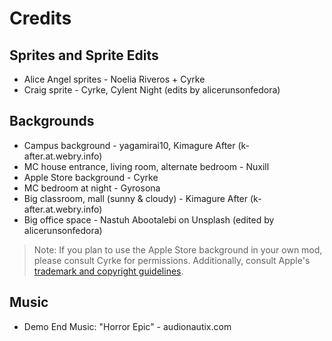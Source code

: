 # Credits

## Sprites and Sprite Edits

- Alice Angel sprites - Noelia Riveros + Cyrke
- Craig sprite - Cyrke, Cylent Night (edits by alicerunsonfedora)

## Backgrounds

- Campus background - yagamirai10, Kimagure After (k-after.at.webry.info)
- MC house entrance, living room, alternate bedroom - Nuxill
- Apple Store background - Cyrke
- MC bedroom at night - Gyrosona
- Big classroom, mall (sunny & cloudy) - Kimagure After (k-after.at.webry.info)
- Big office space - Nastuh Abootalebi on Unsplash (edited by alicerunsonfedora)

> Note: If you plan to use the Apple Store background in your own mod, please consult Cyrke for permissions. Additionally, consult Apple's [trademark and copyright guidelines](https://www.apple.com/legal/intellectual-property/guidelinesfor3rdparties.html). 

## Music

- Demo End Music: "Horror Epic" - audionautix.com
